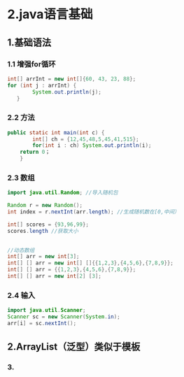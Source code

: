 # 2.java语言基础

## 1.基础语法

### 1.1 增强for循环

```java
int[] arrInt = new int[]{60, 43, 23, 88};
for (int j : arrInt) {
		System.out.println(j);
   }
```

### 2.2 方法

```java
public static int main(int c) {
        int[] ch = {12,45,48,5,45,41,515};
        for(int i : ch) System.out.println(i);
    return 0；
    }
```

### 2.3 数组

```java
import java.util.Random; //导入随机包

Random r = new Random();
int index = r.nextInt(arr.length); //生成随机数在[0,中间）

int[] scores = {93,96,99};
scores.length //获取大小

    
//动态数组
int[] arr = new int[3];
int[] [] arr = new int[] []{{1,2,3},{4,5,6},{7,8,9}};
int[] [] arr = {{1,2,3},{4,5,6},{7,8,9}};
int[] [] arr = new int[2] [3];


```



### 2.4 输入

```java
import java.util.Scanner;
Scanner sc = new Scanner(System.in);
arr[i] = sc.nextInt();

```



## 2.ArrayList（泛型）类似于模板

### 3.



